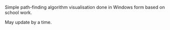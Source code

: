 Simple path-finding algorithm visualisation done in Windows form based on school work.

May update by a time.
